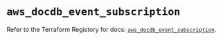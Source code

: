 # `aws_docdb_event_subscription`

Refer to the Terraform Registory for docs: [`aws_docdb_event_subscription`](https://registry.terraform.io/providers/hashicorp/aws/4.66.0/docs/resources/docdb_event_subscription).
